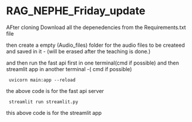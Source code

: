 # RAG_NEPHE_Friday_update


AFter cloning 
Download all the depenedencies from the Requirements.txt file

then create a empty (Audio_files) folder  for the audio files to be createed and saved in it - (will be erased after the teaching is done.)



and then run the fast api first in one terminal(cmd if possible) and then streamlit app in another terminal -( cmd if possible)
```
 uvicorn main:app --reload
```

the above code is for the fast api server 
```
 streamlit run streamlit.py
```
this above code is for the streamlit app
